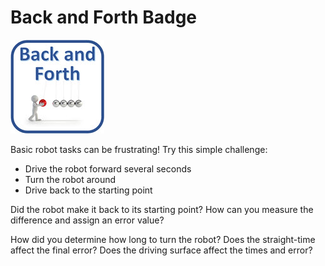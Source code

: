 # Back and Forth Badge
  
![](art/smallBackAndForthBadge.jpg)

Basic robot tasks can be frustrating! Try this simple challenge:
  - Drive the robot forward several seconds
  - Turn the robot around
  - Drive back to the starting point

Did the robot make it back to its starting point? How can you measure the difference and assign an error value?

How did you determine how long to turn the robot? Does the straight-time affect the final error? Does the driving
surface affect the times and error?
